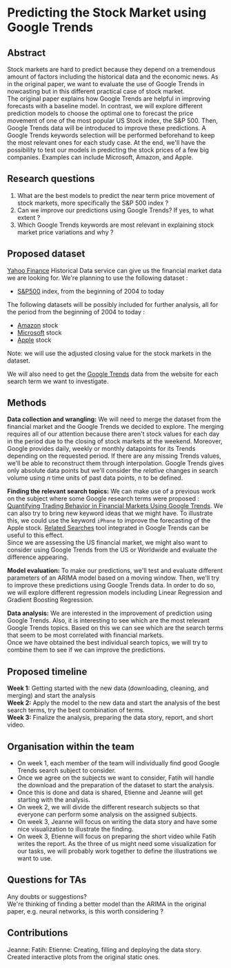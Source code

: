 <!--- P3 info : (https://docs.google.com/document/d/1PHv1wcScfFz1zF9nuzbhlF89lH-I2x1d-QoUmJZrSFc/edit) --->

# Predicting the Stock Market using Google Trends

## Abstract
<!--- A 150-word description of the project idea, goals, datasets used. What's the motivation behind your project? How do you propose to extend the analysis from the paper? What story would you like to tell, and why? --->

Stock markets are hard to predict because they depend on a tremendous amount of factors including the historical data and the economic news. As in the original paper, we want to evaluate the use of Google Trends in nowcasting but in this different practical case of stock market.  
The original paper explains how Google Trends are helpful in improving forecasts with a baseline model. In contrast, we will explore different prediction models to choose the optimal one to forecast the price movement of one of the most popular US Stock index, the S&P 500. 
Then, Google Trends data will be introduced to improve these predictions. A Google Trends keywords selection will be performed beforehand to keep the most relevant ones for each study case.  At the end, we'll have the possibility to test our models in predicting the stock prices of a few big companies. Examples can include Microsoft, Amazon, and Apple. 


## Research questions
<!---A list of research questions you would like to address during the project. --->
1. What are the best models to predict the near term price movement of stock markets, more specifically the S&P 500 index ?
2. Can we improve our predictions using Google Trends? If yes, to what extent ? 
3. Which Google Trends keywords are most relevant in explaining stock market price variations and why ?

<!--- -Which models should we explore?
  - Optimize baseline ARIMA model
  - Look at other models
- Which set of Google Trends key-words should we select
- How to perform feature selection to keep the most interesting Google Trends in our model --->


## Proposed dataset
<!---List the dataset(s) you want to use, and some ideas on how you expect to get, manage, process, and enrich it/them. Show us that you've read the docs and some examples and that you have a clear idea of what to expect. Discuss data size and format if relevant. It is your responsibility to check that what you propose is feasible given the datasets at hand. --->

[Yahoo Finance](https://finance.yahoo.com/lookup) Historical Data service can give us the financial market data we are looking for. We're planning to use the following dataset :
- [S&P500](https://query1.finance.yahoo.com/v7/finance/download/%5EGSPC?period1=1388534400&period2=1606435200&interval=1d&events=history&includeAdjustedClose=true) index, from the beginning of 2004 to today  
  
The following datasets will be possibly included for further analysis, all for the period from the beginning of 2004 to today : 
  - [Amazon](https://query1.finance.yahoo.com/v7/finance/download/AMZN?period1=1388534400&period2=1606435200&interval=1d&events=history&includeAdjustedClose=true) stock
  - [Microsoft](https://query1.finance.yahoo.com/v7/finance/download/MSFT?period1=1072915200&period2=1606435200&interval=1d&events=history&includeAdjustedClose=true) stock
  - [Apple](https://query1.finance.yahoo.com/v7/finance/download/AAPL?period1=1072915200&period2=1606435200&interval=1d&events=history&includeAdjustedClose=true) stock  
  
  Note: we will use the adjusted closing value for the stock markets in the dataset.

We will also need to get the [Google Trends](https://trends.google.com/trends/?geo=US) data from the website for each search term we want to investigate.

## Methods
**Data collection and wrangling:** We will need to merge the dataset from the financial market and the Google Trends we decided to explore. The merging requires all of our attention because there aren't stock values for each day in the period due to the closing of stock markets at the weekend. Moreover, Google provides daily, weekly or monthly datapoints for its Trends depending on the requested period. If there are any missing Trends values, we'll be able to reconstruct them through interpolation. Google Trends gives only absolute data points but we'll consider the *relative* changes in search volume using *n* time units of past data points, n to be defined.  <br>

**Finding the relevant search topics:** We can make use of a previous work on the subject where some Google research terms were proposed : [Quantifying Trading Behavior in Financial Markets Using Google Trends](https://www.nature.com/articles/srep01684).
We can also try to bring new keyword ideas that we might have. To illustrate this, we could use the keyword `iPhone` to improve the forecasting of the Apple stock. [Related Searches](https://support.google.com/trends/answer/4355000?hl=en#:~:text=When%20you%20search%20for%20a,the%20tab%20for%20your%20term.) tool integrated in Google Trends can be useful to this effect.  
Since we are assessing the US financial market, we might also want to consider using Google Trends  from the US or Worldwide and evaluate the difference appearing.<br>

**Model evaluation:** To make our predictions, we'll test and evaluate different parameters of an ARIMA model based on a moving window. Then, we'll try to improve these predictions using Google Trends data. In order to do so, we will explore different regression models including Linear Regression and Gradient Boosting Regression. 

**Data analysis:** We are interested in the improvement of prediction using Google Trends. Also, it is interesting to see which are the most relevant Google Trends topics. Based on this we can see which are the search terms that seem to be most correlated with financial markets. <br>
Once we have obtained the best individual search topics, we will try to combine them to see if we can improve the predictions.

## Proposed timeline
**Week 1:** Getting started with the new data (downloading, cleaning, and merging) and start the analysis <br>
**Week 2:** Apply the model to the new data and start the analysis of the best search terms, try the best combination of terms.<br>
**Week 3:** Finalize the analysis, preparing the data story, report, and short video.<br>

<!--- - December 1st: We have decided which Google Trends key-words we want to use in our model and have imported it. That is, which words are the most related to the finance market and are the most likely to bring information and have an impact on our model's prediction.
- December 5th: Google Trend data and Finance data are imported and cleaned. Our data is ready to be used.
- Research on different models. --->

## Organisation within the team
<!---A list of internal milestones up until project milestone P4. Add here a sketch of your planning for the next project milestone. --->
- On week 1, each member of the team will individually find good Google Trends search subject to consider. 
- Once we agree on the subjects we want to consider, Fatih will handle the download and the preparation of the dataset to start the analysis. 
- Once this is done and data is shared, Etienne and Jeanne will get starting with the analysis.
- On week 2, we will divide the different research subjects so that everyone can perform some analysis on the assigned subjects.
- On week 3, Jeanne will focus on writing the data story and have some nice visualization to illustrate the finding.
- On week 3, Etienne will focus on preparing the short video while Fatih writes the report. As the three of us might need some visualization for our tasks, we will probably work together to define the illustrations we want to use.

## Questions for TAs
<!---Add here any questions you have for us related to the proposed project. --->
Any doubts or suggestions?<br>
We're thinking of finding a better model than the ARIMA in the original paper, e.g. neural networks, is this worth considering ? 

## Contributions
Jeanne:
Fatih:
Etienne: Creating, filling and deploying the data story. Created interactive plots from the original static ones. 
